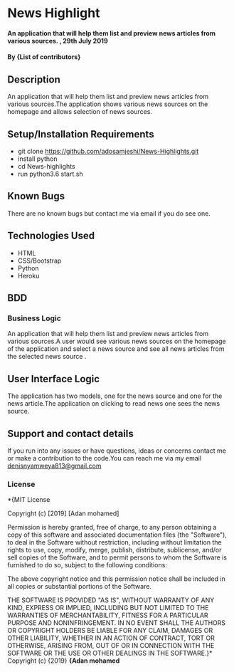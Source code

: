 # News Highlight
#### An application that will help them list and preview news articles from various sources. , 29th July 2019
#### By **{List of contributors}**
## Description
 An application that will help them list and preview news articles from various sources.The application shows various news sources on the homepage and allows selection of news sources.
## Setup/Installation Requirements
* git clone https://github.com/adosamjeshi/News-Highlights.git
* install python
* cd News-highlights
* run python3.6 start.sh
## Known Bugs
There are no known bugs but contact me via email if you do see one.
## Technologies Used
* HTML 
* CSS/Bootstrap
* Python 
* Heroku
## BDD
### Business Logic
An application that will help them list and preview news articles from various sources.A user would see various news sources on the homepage of the application and select a news source and see all news articles from the selected news source .
## User Interface Logic
The application has  two models, one for the news source and one for the news article.The application on clicking to read news one sees the news source.
## Support and contact details
If you run into any issues or have questions, ideas or concerns contact me or make a contribution to the code.You can reach me via my email denisnyamweya813@gmail.com
### License
*{MIT License

Copyright (c) [2019] [Adan mohamed]

Permission is hereby granted, free of charge, to any person obtaining a copy
of this software and associated documentation files (the "Software"), to deal
in the Software without restriction, including without limitation the rights
to use, copy, modify, merge, publish, distribute, sublicense, and/or sell
copies of the Software, and to permit persons to whom the Software is
furnished to do so, subject to the following conditions:

The above copyright notice and this permission notice shall be included in all
copies or substantial portions of the Software.

THE SOFTWARE IS PROVIDED "AS IS", WITHOUT WARRANTY OF ANY KIND, EXPRESS OR
IMPLIED, INCLUDING BUT NOT LIMITED TO THE WARRANTIES OF MERCHANTABILITY,
FITNESS FOR A PARTICULAR PURPOSE AND NONINFRINGEMENT. IN NO EVENT SHALL THE
AUTHORS OR COPYRIGHT HOLDERS BE LIABLE FOR ANY CLAIM, DAMAGES OR OTHER
LIABILITY, WHETHER IN AN ACTION OF CONTRACT, TORT OR OTHERWISE, ARISING FROM,
OUT OF OR IN CONNECTION WITH THE SOFTWARE OR THE USE OR OTHER DEALINGS IN THE
SOFTWARE.}*
Copyright (c) {2019} **{Adan mohamed**